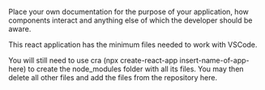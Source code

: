 Place your own documentation for the purpose of your application, how components interact and anything else of which the developer should be aware.

This react application has the minimum files needed to work with VSCode. 

You will still need to use cra (npx create-react-app insert-name-of-app-here) to create the node_modules folder with all its files. You may then delete all other files and add the files from the repository here.